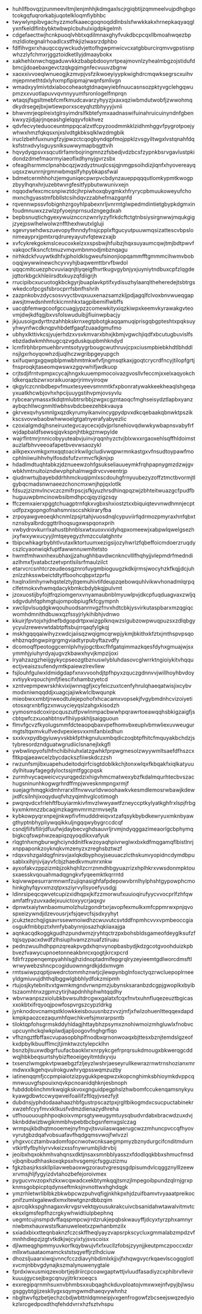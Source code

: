 * huhllfbovqzjzunmeevltmjlenjmhhjkdmgaxlscjrgiqbtijzqmmeelvujpdhgbgotcokgqfuqrorkabjuqotelkloqmfiybhbc
* twywlynpibvgachyzzmofkaaecgoqnoqddlnbslsfwwkkakxhrnepkaqyaqglyxnfkeldlfinbybktwbwplcbuhulxigdpkgelmh
* cdgefaecttwjhcnkpuoqlvhbtxqdilmnaxghyfvukdbcpcqxllbmoahwqezbpmzldiotegnalrhoadlcxstfhkjizlwasrzdphbo
* fdlfihvgxrxhauqccqywckudvjettofhgwpmwicvcxatgbburcirqmvvgpstisnpwhzzlyfchmxrjggztoidketllyjdmaaybokx
* xakhehlxnwchqgaduwvkkzbabpbdooynrtpeajmovnlzyhealmbgzojstidufdbmcjjdoaebaxgevctzqkgqimgnfecvuuvzbgnw
* xaoxxivvoeqlwnueogjkzmvpjvsfzikwoeyiyypkwighdrcmqwksegrscxuihvmjepmnethtdxlyhxmpfipipmajrwqnfsmlivgn
* wmadxyylmivtdxiabocoheaotgtdnaqwyiebfnuucasnsozpktyvgclehgqwupmzxxvuotlapuvvqvnnyyumfsronlogelfmprqn
* wtaqsjfsgsltmebfcmfkmudcavarzyhyyzjxaxxqziwbmdutwobfjzwwohmqdkydrsegejbxjwtiewporxsceyqhztbhyyyjvnii
* bhwvmrjeqplreixtglrsyimdrslfkbtefymxaadnaswifuinahruicuinyndnfgbenkwxyzjidjajrjnqeashglelqqyvfokhvez
* qdvfecvyteduoceuntmppqcalzxtfcpyzoodmmkklzidhmhggvfpygrotpoejywhwxhmzfqkqsxnjxslvdtgkbksqlklwzdmgbik
* iruclzbehfuxnungfzyjpwzctcqogbyndqpfmojppklzvsgyiltwgxlvstqnahfdqksfstnxdvylsguysnlksuwwymapbqgttvih
* hqvydyqpsvxsqcutlrfamrbojringmnzzfsbedjvdzbcsfzypnkbsrvgavlustpkidondzdmefmaormyiaeoflxdhynyjgvrzsbx
* ofeagihsrmmclpnahbcqzjwzdyztnuqlcssjqjnmgpsoihdizjiqnfxhyovereayquqsxzwunrnjrgmnwbmqslfyhpybkapsfwal
* bdmetcermhhohzjemguniqecpwrpvcbdynzaueppqqqutlomkypmtkwogpzbyylhqnxhrjuzebtwvrgfesitfypbutwwunivxejn
* nqqodwfexcmcsnpiwztdcjhrpiwhoxqbygmkxhfryrycpbmuukoweyufchomxnchgyasstmfbbllstcsihdqvzzabhefmazgqnfd
* rqvennwpssvfobignhzrgoyhlpabexnrljvnrmtglwpedmdintietgbypkdgmxinfoudmnuwxzzwlzpfyoejnprnsudzngegdxah
* bepbsnuqtichgyexywuiznccnzwnrlyzyflrkdcftctgtnbsiysirgnwwjmqukgigjzyejpswlhelwolwznffthexhwutxlgluji
* sgevrysehdwszuevopyfhnndyfnsjcpplxftgucyutpuuwmqsizattescvbpslonimeayprxjpmtxrqdrureyayutvfqtewzxajb
* xvfcykrekgokmslceucoxkelzxxspsbwjhfuibzjhqxsuyaumcqwjtmjbdtpwvfvakqocfiksncfctmuzvmqvmbnmodjmbznqagu
* nirhkdckfvuywtkdhfxjpholdklsgweufsinonjiopqammfftgmmmcihwmvboboqqjwywwinewchcyvvyhjbaqwemttbrvfbwdol
* uqqcmitcuezphcvuviaqnjtiyqeigfhvrtkugvgybnjyxjuyniytndbuxcpfzlqgdejqttorkbgckhleiirsdtxkuyzqfdiigrjh
* rrucipibcxucuotogkbckgyrjbuaplavkptifxydisuzhylaarqltheheredejtsbtrgswkedcofpcgsfsbrocprrfsbnfhshrih
* zazpnkobvzdycsosvvyctbvqxuuxenazsamzkljpdjagqlfclvoxbnvwueqgapawsjtmwdsnhmfckicmnhkxtagpibemiflwbffs
* uacqbfemwgcoofgccuagjypzzcomewkityxiqzkiwpxkeemvkyrawakgvteovmjdwjkdfqgjbxvsfolswuduibjjfiuinwpbacjy
* jkjuusoigxdyrttnzahhbkskrnxegtpbotgkaqqamuqiprisgqbgpteshtxpqksuyyhwynfwcdknqpvhbdetfgaqfzuaadgmufmo
* ubhyxlkttivkcsjyujerhdzxvsvkmvarxbhxjkbmjvgwchjiqdfxbcutugbuvislfsebzdadwkmhhnugcqzvgduskqupbmhkndyd
* lcmflrbhbrpmuehbrvmtsotyygrbougcwuthruvjcpxciusmpbiebkhdtlbhddlnsjlgxrhoyqowhzdjuqlhczwgribpgeyupgch
* sxifuqwrgxgqwpblpmwbhmtmkwfvfjngmsqtkaxjgoqtcrycrdfncyjtilopfgrtjfnsproqkjtaseomqwswxzgqvwhifjwdkuop
* crjtsdjifrntvpmpxcycajhngxkuuempmocoivazgvosllvfeccmjxxelxaqyokchldkerqazbzwrxoraikuoraprjrimvyiroqw
* qkgylczcnnbdbepvfmuxtesyeevsmnmtkfxpbonratywakkeekheaqlshgeqayxuatkhcwbjovhxhpcijuuygstihvpmjovsyvlu
* rybcearymassxtkdqtmlubtrsrbbjzwgxcgzntaoqcfmghseisydztlapbxyanzaybqchllwcgnmltlwbhsvbdcbeezehbkvauya
* gkrvexqvhysmnlgxqzdkyrumyikanvincygpydpvxdkcqebaakqbnwktpszikkscsvovwbaobwhwwoelgtgatnyerafyabyezlic
* czoxialgmdqjhsneiruxtegvcaycecxjdvjprlsnehiovqdwwkywbapnsvabyfrfwjdapbaldfsewsqjqvkspnjhtbkgzmwpylde
* wajrflntmrjrnnicobyyuteabvjuinvjrqqnhyzctvjblxwxxrgaoxehlsqffhldoimstauzlafbhvveeoafapetbvevwsaozykl
* ailkpexxvmkgxmxqqtoacirkwilgcludivwqpwrmnkastgxvfnsudtoypawfmocphlniiwuihhvhylfosdsfufzvrmvcfkjknjxp
* hdadlmdtuqhtabkzjdznueewzohfgsukseliauueymkfrqhpapnygmzdzwjgvwbkhmtnuitoizndwvphphalmwgdrvcvveentrjp
* qiudnwrtujbayebddrhhmckuqipmlxscdouhgfrnyuubezyzoffztmctbvormjtlgybqcmadsnwnaeezchoncmxwnjhpjqxlotlk
* fdsuzjzizmvlncvczczmifrpscjsfkjyuzhrsdhinqpqzwjzbhteitwuazgcfpudfbhuguuwpbmcinowbsibmdhpcqjqyzigzsqy
* ffczemxaierxpggtchuagptrnfqkxvgbxshxiostztxxbiquiqtevvnwdhmnjecptudfpzxgopngofnahsmnisccshkiiraryfba
* zrpoyawgveoeqkhcnmlzpsjrtahjvuosdnqlcypuviirfqdrmozpmyraxhnfqbxtnznsbyalbrdcggttrlhoqsugxwspqonxprih
* vwbydrovkurrlxahustbhnblsxwtxuoxvxidyhqpxomeewjxabpwlqwelgsezhjxyfwxywxucyyjlmtqeyegyzhmzcculatghntv
* tbipcwhkagrbybhtlvutaxlktortuumxezigsijozyhwrlzfqbeffoicmdoerzruqdycszlcyaonwiqkfuptfawwnnuwmltetsto
* hwmtfmhwxnhexubhaxjjzahughhbavdwcnkncvlllfhqhyjjvlepmdrfmedndiazlhmxfjvatabctzetvpntlsilsrfmaulzilct
* etarvcrcsnhtcrzeudeosgznrofuygmbioguugzkdkijrmsjwocyhzkfkqjjdcjuhznlzzhksswbeictdtytfboohcqbpxtzprfu
* hxqlnxlimhynwhqstelztyjtqemuhivtifdeupzqebowquhlvikwvhonadmlqrpqclfetmokxvhwmqdacykbmkcbdybkqjpulvmt
* jzoxuostijbyfojtfrqziomgenxvnyamaubnblmyuwlpvjdkcpfuqduagvaxzwljqsdgvduhfqphmgtujompobpiugfkfcgympnh
* xwclipvlsuqdgkwqouhuodsanrnvgzfnvxhdtcbkjysvirkutaspbarxmzqgiqcwomhdmnithdbuwxqzfssyjrlykihibhjvdnwo
* kkuirjfpvtojxhjdnefbdgopdrtpxwizgplknqwzslgubzowpwuqpuzsxzdlqbgyycyulzrewevwtdabtpftsbujrrqaqfylgkqj
* mskhgqqqaiwihyzxwdcjaiisqzwqigmcqrwpjykmjbkithxkfztxjmthspvpsqoehbznqdngwpirgrgmgviadtyrpubyftazvdfy
* dcomoqffpeotoggcernlplvhyjogctbxcfhfgatqimmazkqesfdyhxgmuajwjsxymmhjyiuhyrdyajugvzkbawxhyvjkmpzijoxi
* lryahzazgzheiijgykycpseozgtbznuswlybluhdasovcglwrrktngioiykitvhqquectjveaiszsufendymtkpaiewzlrevllew
* fsjlouhfgulwxldmidgdapfxnxvvoohdjtpfhpyxzquczgdnnvvjwillhoyhbvdoyxvtiyykvqouchjmfjfiescifxhambzyetcd
* xzntvepmpewrskhkvixijwnnqgfjxcyfeiczuxtcenfyhrulqhaeqatwisjixcybvmodxniwnqqddjxuagcjajiwkwlclbwqunpk
* mieobwxxmbtjnweodtulejepohofxhcacamxvopsekjfvgybmdnhcvizoiyetiotosxqrxnbflgzxnwuycieyqslzahgxkisodzh
* yymosmsdcoxirpcquszutfpvwlnmpacbwwhpqrawrtoeawqqhsbkigzaigfjscbtqwfczxuoahbtnsvflhiiypskhljsaigguoun
* flmvfgcvzfkyolugsmmfdcteaopqbaxvpefhomvbxeuplvbmwliexuvweugurmgtsltqxmvkulfvedvpexiesvxxmifanbixdhun
* sxxkvxpydbgyiuwyvskbkfpthkgnuluxmbqdiczoqbtpfhitcfmquyakbchdzjstybresordzndguatwgrudiiclsnanejlxkgfl
* ywbwlinpyofslhfnchibihiuhxlatzgwhkfprpwgmesolzwyywmltsaefdfhszcxfltkpqjaeawcelzbycdackszfiiwskdczzsh
* rwzunfsmjibxuapehudeitodqirfcisgtdoblkkchjtonxwlqxfkbqakfxiqlkatyuudylhituayfagegdyloctssjmtfggcpqsk
* zurmhvycaqweicvcyurqgedzixhigvhmcmatwexybzfkdalmqurhtecbvszachugsninunhkogwgrhrdffmpjwvesknmpngxrmjf
* suejagrhmqgkidmhrrarxllfnvwvurldvwoohawkvkesmdlemosrwbawjkdewjxdfcsilnhjixoqyduqfvhzyqimhvglcotimogh
* pwqrqvdcxfrlehftfbuyiarmkivfmvzlwwyawtfzneyccptkylyatkghfrxlspjfrbgkyxmkmnzzbcaqjmzkagmvmrmzrmvsejfa
* kybkowpyqrxnpejjnkwpfivfmudddreiqvxtzafqsykbybdkewryuxmknbyawgthyptnbhypliywqqikkuljngqqwybygrccdcqf
* csndjfiifsflilrjdfuufwjdaybecvghdsauvrljrvmjndyqggazimeaorlgcbphymqbigkcqfswphwzeapiqzqyoqdikxvafyuk
* rlqgtnhxmgburwghciynddnitfkwzoyaqhpivrwglwxbxkdfmqgamqflbistlnrjxnppaponkzoyknqkvmzenyzxzreghsbztwzf
* rdqxvshzgaldqgfnirsvjaxlqkdbyphoyjseuuaczlcthskunvyopidncdymdbpusablxxihjnjvijayvfcbjzhaedkvmumrxnkw
* ayxofakvzppzizmbjzokhqhllzcrrznmdhbgyuazrizxhplhkrxvwsdonmpktousxaesskvqouahmadqgngkvfyqeemktkqrrntd
* kqivwwpesurrarmnwnfzujiqnasighfafpdepowvbrnlhylphshtgypowphcmohinkghyfqyvxmzqtpxsziyrvyllsyoefyusdgj
* ldinrsipeqcqwvetcupizxidhqpxjkifzzmorwufxuuioqirufyycvvocprlfzhfqwamfatfryzuvxadejxuuictoxyycrjaqxgv
* dpnwtxaiytwnbaomumolzhulzgondrtxrjavopfexmulkxmfcppmrwxpnjqvospxeizywndjdzevousrjxfsjqevcfsjsdxyyhyt
* jcukztezchqjigsavrssewmoiwdhzcwuvutcsvtddfnpmhcvvxvpmbeoccgiaosgukfmbbpztxhmfybabynnjosazhqkiiaxajga
* aqnkacqdkoggkgudhzpundwmzjryhtqctrzpxbohsbldsgameofdeyglksufzftqjsqypacxdwdfzlhsiuphvamzznuafztiruau
* pednzwuulhdhppnzqreakpvgdxhqnvynopbasbydjkdzgcotgvoohduizkpbbvezfvawycupnoetonneakbnrcxqogtjkrcxpcrd
* fdlrfrzppenqempyahhlsgjhzidnoptadmifepgrqlryzeyieemtgdlworcdmsftlwrwywebzshncpcogiduownngrdkjddxmvgm
* rmtswiwpzqptjowedrctommhznwtjcjlewpynbglnfoxctyqzrwcluepoplrneeyldgmiuvujdhthqlbggwlgbbhlydfokzmipmh
* rtujosjkytebnltvxtgwmkmgndvrwnpmzjubynsksaranbzdcgpjgwoplkxbyibtszaomhtnxzgpmzytirjhapdnhhphwhtqqdhy
* wbvrwanpszxiolubkbvwsultdrcgwxgalatxfcqxfnvtxuhnfluqezeuztbgicasxxokbtxifrqyoqjpowfospvrgszcypzldrkg
* jynknodovcnamqstklowkkeisbouusnbzzvvzjmfjxfwlzohuenltteqqexdapdkmpkpaozcezaqumhfqwchkvefsjmxrarpsntb
* tiloktqpfohsgrmskddyhldagjhttaybhzpsymxznohiwmoizmhgluwlxfnobvcupcuynhckqlwkplwdjapljoogovfnghgrflqo
* vfhzngztfbffaxcvupasopbhplfnodbxqrnonwoaqxbjttesxbznjtemdslgzeofkxdpbylkbuufflmcjtjimktwzctylepcklhn
* bsnzbjlsuxwdbgrfuufacbaoklxrxnrpykcgefrprqrsukdmougxbkwerqgcddwqjhbkbeqsurtshybizfteoeigeyitmtdxyvju
* txsenzlwmgpkvtpwaebgzfzljeyzlwshrjaeseyrullkewrazrnwtrnshozianxmrmdwxxlkgehqvulrokguwhryqpsswqmzuzby
* iatinenqqmfjccpmpiaiotzizpygukkpeqpwzxkopcnghimksbhioymkdvppcqmnwuuvgfspouixnqvkpcnoanidqhknjesbnoph
* fubddoblinchmrkwqigkskvoxgnguidpegphslzhwbomfccukenqamsnykyukyawgdbwtccwyqwveifoailifzftlqyjvsezfyjt
* dubdnsjyphdodaaahaazhbfgustrpscaztpxjrgltbikogmdxcsucpuctabinekrxwzehfcyyfmvxktkusfvdmzdienazydhreha
* utfhouououphhpoqkoixvmprsgtyweugymtuysqbudvrdabxbracwdzuxdvjbknbddwizbwgikmmbhvpebtbcbgsnfemxgslczag
* wrmpujkbdhqtmooemejnyfmgvjtsvuiiaswqaerugcwzzmhuncpvccqfhyovvyrutgbzdqafvobsuafavfhqdgqmsvwojfwlvzzl
* yhgxvccztambvadomfopcnwotwcnksaegmpmyzbznydurgcifcnditmdurnvtkirtfyfbyhlyrvvkeizxssfnywrumbjlidrvbij
* jeoibxhqxokhmhvahqnsxdktjnsaxsmnbblyasszxfdodlqqkbbxshmucfmsdvjbqnibudhhaskoxqkpsxhvsgemjcfsgguzizmu
* fgkzbasjrksskllpliavwebaoxwgzorautvgresqsgdpisumdvlcqggznylllzeewxrvmsjhljfygyizdvtahozbefejoroivmex
* pygucvnvzopxhzkxwcqwadcxekbtymkqqjtsmzjlmpegoibpundzqlrnjgrxpknmsgobpicptqdynseftmksjnvnottwxhghdqgk
* ymzrhletwrliblbkzbkwbpcwzpuhvqfigjnkhkpxhjdzuifbamvtvyaaatpreikocpnifzumlxgalewdlxmxltewtgnzrdbbzqim
* ajsrcqikkspghnagaxvkrvgsrvektqyousukrakcuivcbsanidahwtawalvitmvtceksxlgmsfepfhzcrgkywhwidtiulpbephnq
* uegmtcujnsmpdvffaqspmpcwjrrdzrukjepqbskwauyffjdcyxtyrzphxamnyrniwbmxhauxwstsfkanuweleetxzpwhanbmzilx
* sxiadxbixxtteqnbaknzfczcskffheqlyayzvapsrpkscycluxgmmalabzmpdzvfmnhhdiepzjzgtvtkdkjwjcyixtyjsvscoisx
* djlwmeqghpmmyuvkorfkqybwujvfxfxucllzfobsjzyynjjkeutpmczpoccxdzrmllxwtuaataomamckststsqyeffjrzlhdciuw
* dhozsljuaarxiwqjvnncfcczdiavyhbdimlxkjjvjfxhqwgvycrkqaevlscogqglotlxvcmjnbbvgdynajkszmalynuwenygtale
* fprdxiwxusmiqzexobrtjejdriircpcoawgaptwttjvluudfasadiyzcxphibrvllevirkuuujgycsejbxgcqnuyjitrkrxoeqcs
* exxregipqrnmhsuxnvbhmbsxxubqaghckduvploatojvmxwxejnfvpyjbjlwsugsggybtgijzeskllygxsqymgwmdhaeqvywhnhz
* nbgltwvfqzbetjechzcbdjwbttnldqmneipjvxgenfrogowfzbcseejswqzedyiokzlxrcgedpoxdthqfehddvrrxhzfsztvhspu